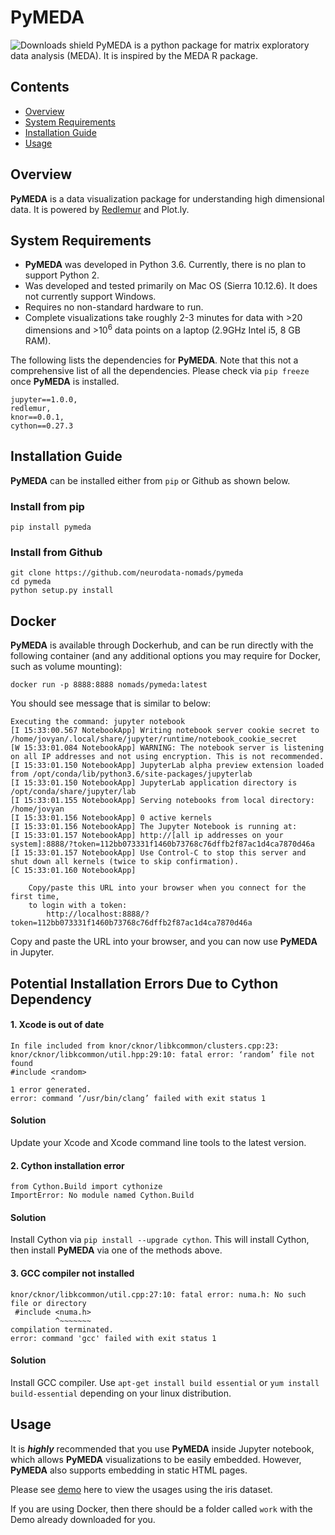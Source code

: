 # PyMEDA
![Downloads shield](https://img.shields.io/pypi/dm/pymeda.svg)
PyMEDA is a python package for matrix exploratory data analysis (MEDA). It is inspired by the MEDA R package.

## Contents
- [Overview](#overview)
- [System Requirements](#system-requirements)
- [Installation Guide](#installation-guide)
- [Usage](#usage)

## Overview
**PyMEDA** is a data visualization package for understanding high dimensional data. It is powered by [Redlemur](https://github.com/neurodatadesign/lemur "Redlemur") and Plot.ly.

## System Requirements
  - **PyMEDA** was developed in Python 3.6. Currently, there is no plan to support Python 2.
  - Was developed and tested primarily on Mac OS (Sierra 10.12.6). It does not currently support Windows.
  - Requires no non-standard hardware to run.
  - Complete visualizations take roughly 2-3 minutes for data with >20 dimensions and >10<sup>6</sup> data points on a laptop (2.9GHz Intel i5, 8 GB RAM).

The following lists the dependencies for **PyMEDA**. Note that this not a comprehensive list of all the dependencies. Please check via `pip freeze` once **PyMEDA** is installed.

```
jupyter==1.0.0,
redlemur,
knor==0.0.1,
cython==0.27.3
```

## Installation Guide
**PyMEDA** can be installed either from `pip` or Github as shown below.

### Install from pip

    pip install pymeda

### Install from Github

    git clone https://github.com/neurodata-nomads/pymeda
    cd pymeda
    python setup.py install

## Docker
**PyMEDA** is available through Dockerhub, and can be run directly with the following container (and any additional options you may require for Docker, such as volume mounting):

    docker run -p 8888:8888 nomads/pymeda:latest

You should see message that is similar to below:

    Executing the command: jupyter notebook
    [I 15:33:00.567 NotebookApp] Writing notebook server cookie secret to /home/jovyan/.local/share/jupyter/runtime/notebook_cookie_secret
    [W 15:33:01.084 NotebookApp] WARNING: The notebook server is listening on all IP addresses and not using encryption. This is not recommended.
    [I 15:33:01.150 NotebookApp] JupyterLab alpha preview extension loaded from /opt/conda/lib/python3.6/site-packages/jupyterlab
    [I 15:33:01.150 NotebookApp] JupyterLab application directory is /opt/conda/share/jupyter/lab
    [I 15:33:01.155 NotebookApp] Serving notebooks from local directory: /home/jovyan
    [I 15:33:01.156 NotebookApp] 0 active kernels
    [I 15:33:01.156 NotebookApp] The Jupyter Notebook is running at:
    [I 15:33:01.157 NotebookApp] http://[all ip addresses on your system]:8888/?token=112bb073331f1460b73768c76dffb2f87ac1d4ca7870d46a
    [I 15:33:01.157 NotebookApp] Use Control-C to stop this server and shut down all kernels (twice to skip confirmation).
    [C 15:33:01.160 NotebookApp]

        Copy/paste this URL into your browser when you connect for the first time,
        to login with a token:
            http://localhost:8888/?token=112bb073331f1460b73768c76dffb2f87ac1d4ca7870d46a

Copy and paste the URL into your browser, and you can now use **PyMEDA** in Jupyter.

## Potential Installation Errors Due to Cython Dependency
#### 1. Xcode is out of date

    In file included from knor/cknor/libkcommon/clusters.cpp:23:
    knor/cknor/libkcommon/util.hpp:29:10: fatal error: ‘random’ file not found
    #include <random>
             ^
    1 error generated.
    error: command ‘/usr/bin/clang’ failed with exit status 1

#### Solution
Update your Xcode and Xcode command line tools to the latest version.

#### 2. Cython installation error

    from Cython.Build import cythonize
    ImportError: No module named Cython.Build

#### Solution
Install Cython via `pip install --upgrade cython`. This will install Cython,
then install **PyMEDA** via one of the methods above.

#### 3. GCC compiler not installed

    knor/cknor/libkcommon/util.cpp:27:10: fatal error: numa.h: No such file or directory
     #include <numa.h>
              ^~~~~~~~
    compilation terminated.
    error: command 'gcc' failed with exit status 1

#### Solution
Install GCC compiler. Use `apt-get install build essential` or `yum install build-essential` depending
on your linux distribution.

## Usage
It is **_highly_** recommended that you use **PyMEDA** inside Jupyter notebook, which allows **PyMEDA** visualizations to be easily embedded. However, **PyMEDA** also supports embedding in static HTML pages. 

Please see [demo](https://github.com/neurodata-nomads/pymeda/blob/master/notebooks/Demo.ipynb "PyMEDA demo using iris dataset")
here to view the usages using the iris dataset. 

If you are using Docker, then there should be a folder called `work` with the Demo already downloaded for you.
